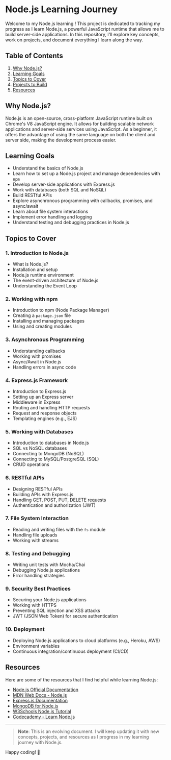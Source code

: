 # Node.js Learning Journey

Welcome to my Node.js learning ! This project is dedicated to tracking my progress as I learn Node.js, a powerful JavaScript runtime that allows me to build server-side applications. In this repository, I'll explore key concepts, work on projects, and document everything I learn along the way.

## Table of Contents

1. [Why Node.js?](#why-nodejs)
2. [Learning Goals](#learning-goals)
3. [Topics to Cover](#topics-to-cover)
4. [Projects to Build](#projects-to-build)
5. [Resources](#resources)

## Why Node.js?

Node.js is an open-source, cross-platform JavaScript runtime built on Chrome's V8 JavaScript engine. It allows for building scalable network applications and server-side services using JavaScript. As a beginner, it offers the advantage of using the same language on both the client and server side, making the development process easier.

## Learning Goals

- Understand the basics of Node.js
- Learn how to set up a Node.js project and manage dependencies with `npm`
- Develop server-side applications with Express.js
- Work with databases (both SQL and NoSQL)
- Build RESTful APIs
- Explore asynchronous programming with callbacks, promises, and async/await
- Learn about file system interactions
- Implement error handling and logging
- Understand testing and debugging practices in Node.js

## Topics to Cover

### 1. Introduction to Node.js

- What is Node.js?
- Installation and setup
- Node.js runtime environment
- The event-driven architecture of Node.js
- Understanding the Event Loop

### 2. Working with npm

- Introduction to npm (Node Package Manager)
- Creating a `package.json` file
- Installing and managing packages
- Using and creating modules

### 3. Asynchronous Programming

- Understanding callbacks
- Working with promises
- Async/Await in Node.js
- Handling errors in async code

### 4. Express.js Framework

- Introduction to Express.js
- Setting up an Express server
- Middleware in Express
- Routing and handling HTTP requests
- Request and response objects
- Templating engines (e.g., EJS)

### 5. Working with Databases

- Introduction to databases in Node.js
- SQL vs NoSQL databases
- Connecting to MongoDB (NoSQL)
- Connecting to MySQL/PostgreSQL (SQL)
- CRUD operations

### 6. RESTful APIs

- Designing RESTful APIs
- Building APIs with Express.js
- Handling GET, POST, PUT, DELETE requests
- Authentication and authorization (JWT)

### 7. File System Interaction

- Reading and writing files with the `fs` module
- Handling file uploads
- Working with streams

### 8. Testing and Debugging

- Writing unit tests with Mocha/Chai
- Debugging Node.js applications
- Error handling strategies

### 9. Security Best Practices

- Securing your Node.js applications
- Working with HTTPS
- Preventing SQL injection and XSS attacks
- JWT (JSON Web Token) for secure authentication

### 10. Deployment

- Deploying Node.js applications to cloud platforms (e.g., Heroku, AWS)
- Environment variables
- Continuous integration/continuous deployment (CI/CD)

## Resources

Here are some of the resources that I find helpful while learning Node.js:

- [Node.js Official Documentation](https://nodejs.org/en/docs/)
- [MDN Web Docs - Node.js](https://developer.mozilla.org/en-US/docs/Learn/Server-side/Node_server_without_framework)
- [Express.js Documentation](https://expressjs.com/en/starter/installing.html)
- [MongoDB for Node.js](https://www.mongodb.com/docs/drivers/node/current/)
- [W3Schools Node.js Tutorial](https://www.w3schools.com/nodejs/)
- [Codecademy - Learn Node.js](https://www.codecademy.com/learn/learn-node-js)

---

> **Note**: This is an evolving document. I will keep updating it with new concepts, projects, and resources as I progress in my learning journey with Node.js.

Happy coding! 🚀
